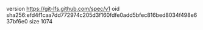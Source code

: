 version https://git-lfs.github.com/spec/v1
oid sha256:efd4f1caa7dd772974c205d3f160fdfe0add5bfec816bed8034f498e637bf6e0
size 1074
